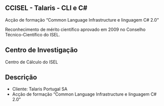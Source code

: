 ## CCISEL - Talaris - CLI e C#

Acção de formação “Common Language Infrastructure e linguagem C# 2.0”

Reconhecimento de mérito científico aprovado em 2009 no Conselho Técnico-Científico do ISEL.

## Centro de Investigação
Centro de Cálculo do ISEL
## Descrição
-	Cliente: Talaris Portugal SA
-	Acção de formação “Common Language Infrastructure e linguagem C# 2.0”
